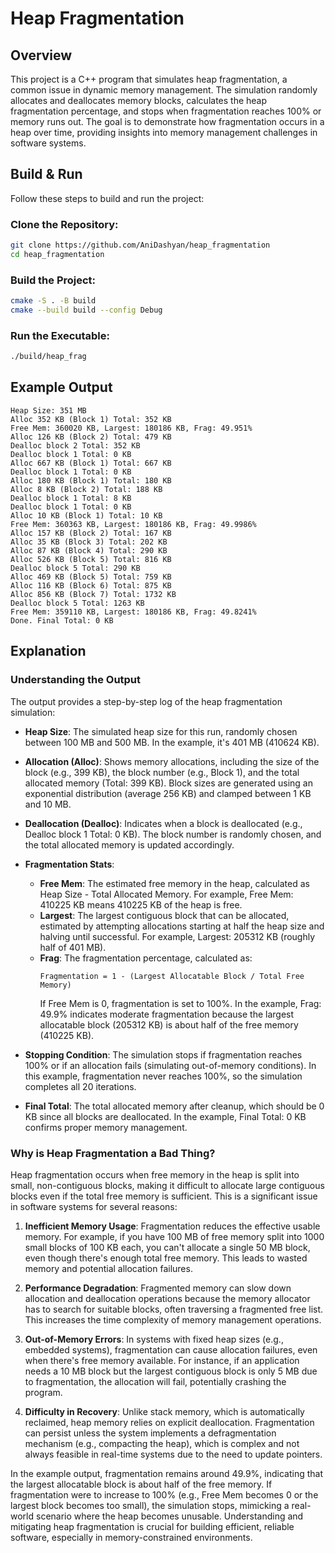 # Heap Fragmentation

## Overview

This project is a C++ program that simulates heap fragmentation, a common issue in dynamic memory management. The simulation randomly allocates and deallocates memory blocks, calculates the heap fragmentation percentage, and stops when fragmentation reaches 100% or memory runs out. The goal is to demonstrate how fragmentation occurs in a heap over time, providing insights into memory management challenges in software systems.

## Build & Run

Follow these steps to build and run the project:

### Clone the Repository:
```bash
git clone https://github.com/AniDashyan/heap_fragmentation
cd heap_fragmentation
```


### Build the Project:
```bash
cmake -S . -B build
cmake --build build --config Debug
```

### Run the Executable:
```bash
./build/heap_frag
```

## Example Output
```
Heap Size: 351 MB
Alloc 352 KB (Block 1) Total: 352 KB
Free Mem: 360020 KB, Largest: 180186 KB, Frag: 49.951%
Alloc 126 KB (Block 2) Total: 479 KB
Dealloc block 2 Total: 352 KB
Dealloc block 1 Total: 0 KB
Alloc 667 KB (Block 1) Total: 667 KB
Dealloc block 1 Total: 0 KB
Alloc 180 KB (Block 1) Total: 180 KB
Alloc 8 KB (Block 2) Total: 188 KB
Dealloc block 1 Total: 8 KB
Dealloc block 1 Total: 0 KB
Alloc 10 KB (Block 1) Total: 10 KB
Free Mem: 360363 KB, Largest: 180186 KB, Frag: 49.9986%
Alloc 157 KB (Block 2) Total: 167 KB
Alloc 35 KB (Block 3) Total: 202 KB
Alloc 87 KB (Block 4) Total: 290 KB
Alloc 526 KB (Block 5) Total: 816 KB
Dealloc block 5 Total: 290 KB
Alloc 469 KB (Block 5) Total: 759 KB
Alloc 116 KB (Block 6) Total: 875 KB
Alloc 856 KB (Block 7) Total: 1732 KB
Dealloc block 5 Total: 1263 KB
Free Mem: 359110 KB, Largest: 180186 KB, Frag: 49.8241%
Done. Final Total: 0 KB
```
## Explanation

### Understanding the Output

The output provides a step-by-step log of the heap fragmentation simulation:

- **Heap Size**: The simulated heap size for this run, randomly chosen between 100 MB and 500 MB. In the example, it's 401 MB (410624 KB).

- **Allocation (Alloc)**: Shows memory allocations, including the size of the block (e.g., 399 KB), the block number (e.g., Block 1), and the total allocated memory (Total: 399 KB). Block sizes are generated using an exponential distribution (average 256 KB) and clamped between 1 KB and 10 MB.

- **Deallocation (Dealloc)**: Indicates when a block is deallocated (e.g., Dealloc block 1 Total: 0 KB). The block number is randomly chosen, and the total allocated memory is updated accordingly.

- **Fragmentation Stats**:
  - **Free Mem**: The estimated free memory in the heap, calculated as Heap Size - Total Allocated Memory. For example, Free Mem: 410225 KB means 410225 KB of the heap is free.
  - **Largest**: The largest contiguous block that can be allocated, estimated by attempting allocations starting at half the heap size and halving until successful. For example, Largest: 205312 KB (roughly half of 401 MB).
  - **Frag**: The fragmentation percentage, calculated as:
    ```
    Fragmentation = 1 - (Largest Allocatable Block / Total Free Memory)
    ```
    If Free Mem is 0, fragmentation is set to 100%. In the example, Frag: 49.9% indicates moderate fragmentation because the largest allocatable block (205312 KB) is about half of the free memory (410225 KB).

- **Stopping Condition**: The simulation stops if fragmentation reaches 100% or if an allocation fails (simulating out-of-memory conditions). In this example, fragmentation never reaches 100%, so the simulation completes all 20 iterations.

- **Final Total**: The total allocated memory after cleanup, which should be 0 KB since all blocks are deallocated. In the example, Final Total: 0 KB confirms proper memory management.

### Why is Heap Fragmentation a Bad Thing?

Heap fragmentation occurs when free memory in the heap is split into small, non-contiguous blocks, making it difficult to allocate large contiguous blocks even if the total free memory is sufficient. This is a significant issue in software systems for several reasons:

1. **Inefficient Memory Usage**: Fragmentation reduces the effective usable memory. For example, if you have 100 MB of free memory split into 1000 small blocks of 100 KB each, you can't allocate a single 50 MB block, even though there's enough total free memory. This leads to wasted memory and potential allocation failures.

2. **Performance Degradation**: Fragmented memory can slow down allocation and deallocation operations because the memory allocator has to search for suitable blocks, often traversing a fragmented free list. This increases the time complexity of memory management operations.

3. **Out-of-Memory Errors**: In systems with fixed heap sizes (e.g., embedded systems), fragmentation can cause allocation failures, even when there's free memory available. For instance, if an application needs a 10 MB block but the largest contiguous block is only 5 MB due to fragmentation, the allocation will fail, potentially crashing the program.

4. **Difficulty in Recovery**: Unlike stack memory, which is automatically reclaimed, heap memory relies on explicit deallocation. Fragmentation can persist unless the system implements a defragmentation mechanism (e.g., compacting the heap), which is complex and not always feasible in real-time systems due to the need to update pointers.

In the example output, fragmentation remains around 49.9%, indicating that the largest allocatable block is about half of the free memory. If fragmentation were to increase to 100% (e.g., Free Mem becomes 0 or the largest block becomes too small), the simulation stops, mimicking a real-world scenario where the heap becomes unusable. Understanding and mitigating heap fragmentation is crucial for building efficient, reliable software, especially in memory-constrained environments.
